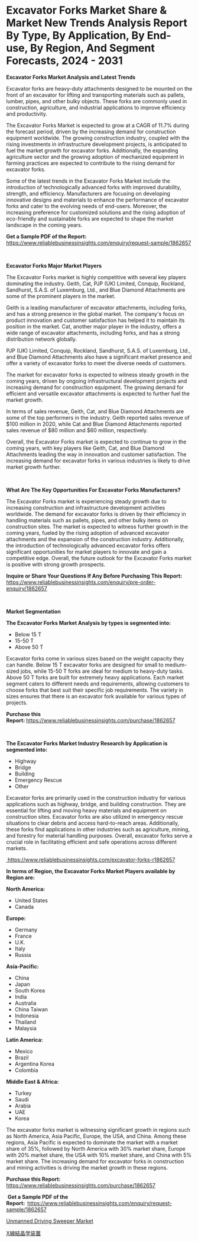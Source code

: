 <p><h1>Excavator Forks Market Share & Market New Trends Analysis Report By Type, By Application, By End-use, By Region, And Segment Forecasts, 2024 - 2031</h1></p><p><strong>Excavator Forks Market Analysis and Latest Trends</strong></p>
<p><p>Excavator forks are heavy-duty attachments designed to be mounted on the front of an excavator for lifting and transporting materials such as pallets, lumber, pipes, and other bulky objects. These forks are commonly used in construction, agriculture, and industrial applications to improve efficiency and productivity.</p><p>The Excavator Forks Market is expected to grow at a CAGR of 11.7% during the forecast period, driven by the increasing demand for construction equipment worldwide. The growing construction industry, coupled with the rising investments in infrastructure development projects, is anticipated to fuel the market growth for excavator forks. Additionally, the expanding agriculture sector and the growing adoption of mechanized equipment in farming practices are expected to contribute to the rising demand for excavator forks.</p><p>Some of the latest trends in the Excavator Forks Market include the introduction of technologically advanced forks with improved durability, strength, and efficiency. Manufacturers are focusing on developing innovative designs and materials to enhance the performance of excavator forks and cater to the evolving needs of end-users. Moreover, the increasing preference for customized solutions and the rising adoption of eco-friendly and sustainable forks are expected to shape the market landscape in the coming years.</p></p>
<p><strong>Get a Sample PDF of the Report:&nbsp;</strong> <a href="https://www.reliablebusinessinsights.com/enquiry/request-sample/1862657">https://www.reliablebusinessinsights.com/enquiry/request-sample/1862657</a></p>
<p>&nbsp;</p>
<p><strong>Excavator Forks Major Market Players</strong></p>
<p><p>The Excavator Forks market is highly competitive with several key players dominating the industry. Geith, Cat, PJP (UK) Limited, Conquip, Rockland, Sandhurst, S.A.S. of Luxemburg, Ltd., and Blue Diamond Attachments are some of the prominent players in the market.</p><p>Geith is a leading manufacturer of excavator attachments, including forks, and has a strong presence in the global market. The company's focus on product innovation and customer satisfaction has helped it to maintain its position in the market. Cat, another major player in the industry, offers a wide range of excavator attachments, including forks, and has a strong distribution network globally.</p><p>PJP (UK) Limited, Conquip, Rockland, Sandhurst, S.A.S. of Luxemburg, Ltd., and Blue Diamond Attachments also have a significant market presence and offer a variety of excavator forks to meet the diverse needs of customers.</p><p>The market for excavator forks is expected to witness steady growth in the coming years, driven by ongoing infrastructural development projects and increasing demand for construction equipment. The growing demand for efficient and versatile excavator attachments is expected to further fuel the market growth.</p><p>In terms of sales revenue, Geith, Cat, and Blue Diamond Attachments are some of the top performers in the industry. Geith reported sales revenue of $100 million in 2020, while Cat and Blue Diamond Attachments reported sales revenue of $80 million and $60 million, respectively.</p><p>Overall, the Excavator Forks market is expected to continue to grow in the coming years, with key players like Geith, Cat, and Blue Diamond Attachments leading the way in innovation and customer satisfaction. The increasing demand for excavator forks in various industries is likely to drive market growth further.</p></p>
<p>&nbsp;</p>
<p><strong>What Are The Key Opportunities For Excavator Forks Manufacturers?</strong></p>
<p><p>The Excavator Forks market is experiencing steady growth due to increasing construction and infrastructure development activities worldwide. The demand for excavator forks is driven by their efficiency in handling materials such as pallets, pipes, and other bulky items on construction sites. The market is expected to witness further growth in the coming years, fueled by the rising adoption of advanced excavator attachments and the expansion of the construction industry. Additionally, the introduction of technologically advanced excavator forks offers significant opportunities for market players to innovate and gain a competitive edge. Overall, the future outlook for the Excavator Forks market is positive with strong growth prospects.</p></p>
<p><strong>Inquire or Share Your Questions If Any Before Purchasing This Report:</strong> <a href="https://www.reliablebusinessinsights.com/enquiry/pre-order-enquiry/1862657">https://www.reliablebusinessinsights.com/enquiry/pre-order-enquiry/1862657</a></p>
<p>&nbsp;</p>
<p><strong>Market Segmentation</strong></p>
<p><strong>The Excavator Forks Market Analysis by types is segmented into:</strong></p>
<p><ul><li>Below 15 T</li><li>15-50 T</li><li>Above 50 T</li></ul></p>
<p><p>Excavator forks come in various sizes based on the weight capacity they can handle. Below 15 T excavator forks are designed for small to medium-sized jobs, while 15-50 T forks are ideal for medium to heavy-duty tasks. Above 50 T forks are built for extremely heavy applications. Each market segment caters to different needs and requirements, allowing customers to choose forks that best suit their specific job requirements. The variety in sizes ensures that there is an excavator fork available for various types of projects.</p></p>
<p><strong>Purchase this Report:&nbsp;</strong><a href="https://www.reliablebusinessinsights.com/purchase/1862657">https://www.reliablebusinessinsights.com/purchase/1862657</a></p>
<p>&nbsp;</p>
<p><strong>The Excavator Forks Market Industry Research by Application is segmented into:</strong></p>
<p><ul><li>Highway</li><li>Bridge</li><li>Building</li><li>Emergency Rescue</li><li>Other</li></ul></p>
<p><p>Excavator forks are primarily used in the construction industry for various applications such as highway, bridge, and building construction. They are essential for lifting and moving heavy materials and equipment on construction sites. Excavator forks are also utilized in emergency rescue situations to clear debris and access hard-to-reach areas. Additionally, these forks find applications in other industries such as agriculture, mining, and forestry for material handling purposes. Overall, excavator forks serve a crucial role in facilitating efficient and safe operations across different markets.</p></p>
<p><a href="https://www.reliablebusinessinsights.com/excavator-forks-r1862657">&nbsp;https://www.reliablebusinessinsights.com/excavator-forks-r1862657</a></p>
<p><strong>In terms of Region, the Excavator Forks Market Players available by Region are:</strong></p>
<p>
    <p> <strong> North America: </strong>
        <ul>
            <li>United States</li>
            <li>Canada</li>
        </ul>
        </p> 
    <p> <strong> Europe: </strong>
        <ul>
            <li>Germany</li>
            <li>France</li>
            <li>U.K.</li>
            <li>Italy</li>
            <li>Russia</li>
        </ul>
        </p> 
    <p> <strong> Asia-Pacific: </strong>
        <ul>
            <li>China</li>
            <li>Japan</li>
            <li>South Korea</li>
            <li>India</li>
            <li>Australia</li>
            <li>China Taiwan</li>
            <li>Indonesia</li>
            <li>Thailand</li>
            <li>Malaysia</li>
        </ul>
        </p> 
    <p> <strong> Latin America: </strong>
        <ul>
            <li>Mexico</li>
            <li>Brazil</li>
            <li>Argentina Korea</li>
            <li>Colombia</li>
        </ul>
        </p> 
    <p> <strong> Middle East & Africa: </strong>
        <ul>
            <li>Turkey</li>
            <li>Saudi</li>
            <li>Arabia</li>
            <li>UAE</li>
            <li>Korea</li>
        </ul>
    </p>
    </p>
<p><p>The excavator forks market is witnessing significant growth in regions such as North America, Asia Pacific, Europe, the USA, and China. Among these regions, Asia Pacific is expected to dominate the market with a market share of 35%, followed by North America with 30% market share, Europe with 20% market share, the USA with 10% market share, and China with 5% market share. The increasing demand for excavator forks in construction and mining activities is driving the market growth in these regions.</p></p>
<p><strong>Purchase this Report: </strong><a href="https://www.reliablebusinessinsights.com/purchase/1862657">https://www.reliablebusinessinsights.com/purchase/1862657</a></p>
<p>&nbsp;<strong>Get a Sample PDF of the Report:&nbsp;&nbsp;</strong><a href="https://www.reliablebusinessinsights.com/enquiry/request-sample/1862657">https://www.reliablebusinessinsights.com/enquiry/request-sample/1862657</a></p>
<p><strong></strong></p>
<p><p><a href="https://view.publitas.com/reportprime-1/global-unmanned-driving-sweeper-market-opportunities-and-forecast-for-period-from-2024-to-2031/">Unmanned Driving Sweeper Market</a></p><p><a href="https://github.com/ihabdkwlxs948/Market-Research-Report-List-2/blob/main/6075605152430.md">X線結晶学装置</a></p></p>